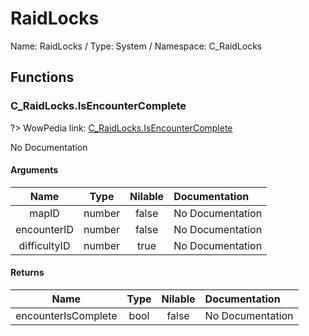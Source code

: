 # RaidLocks

Name: RaidLocks / Type: System / Namespace: C_RaidLocks

## Functions

### C_RaidLocks.IsEncounterComplete
?> WowPedia link: [C_RaidLocks.IsEncounterComplete](https://wow.gamepedia.com/API_C_RaidLocks.IsEncounterComplete)

No Documentation

#### Arguments
|Name|Type|Nilable|Documentation|
|:---:|:---:|:---:|:---|
|mapID|number|false|No Documentation|
|encounterID|number|false|No Documentation|
|difficultyID|number|true|No Documentation|
#### Returns
|Name|Type|Nilable|Documentation|
|:---:|:---:|:---:|:---|
|encounterIsComplete|bool|false|No Documentation|